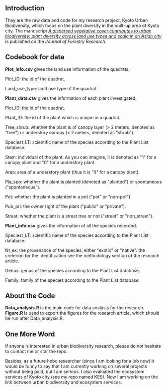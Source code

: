 ## Introduction 

They are the raw data and code for my research project, Kyoto Urban Biodiversity, which focus on the plant diversity in the built-up area of Kyoto city. 
The manuscript *[A dispersed vegetative cover contributes to urban biodiversity: plant diversity across land use types and scale in an Asian city](https://link.springer.com/article/10.1007/s11676-022-01482-5)* is published on the *Journal of Forestry Research*. 

## Codebook for data 

**Plot_info.csv** gives the land use information of the quadrats. 

Plot_ID: the id of the quadrat. 

Land_use_type: land use type of the quadrat. 

**Plant_data.csv** gives the information of each plant investigated. 

Plot_ID: the id of the quadrat. 

Plant_ID: the id of the plant which is unique in a quadrat. 

Tree_shrub: whether the plant is of canopy layer (> 2 meters, denoted as "tree") or understory canopy (< 2 meters, denoted as "shrub"). 

Speciest_LT: scientific name of the species according to the Plant List database. 

Stem: individual of the plant. As you can imagine, it is denoted as "1" for a canopy plant and "0" for a understory plant. 

Area: area of a understory plant (thus it is "0" for a canopy plant). 

Pla_spo: whether the plant is planted (denoted as "planted") or spontaneous ("spontaneous"). 

Pot: whether the plant is planted in a pot ("pot" or "non-pot"). 

Pub_pri: the owner right of the plant ("public" or "private"). 

Street: whether the plant is a street tree or not ("street" or "non_street"). 

**Plant_info.csv** gives the information of all the species recorded. 

Speciest_LT: scientific name of the species according to the Plant List database. 

Nt_ex: the provenance of the species, either "exotic" or "native". the creterion for the identification see the methodology section of the research article. 

Genus: genus of the species according to the Plant List database. 

Family: family of the species according to the Plant List database. 

## About the Code

**Data_analysis.R** is the main code for data analysis for the research. 
**Figure.R** is used to export the figures for the research article, which should be run after Data_analysis.R. 

## One More Word

If anyone is interested in urban biodiversity research, please do not hesitate to contact me or star the repo. 

Besides, as a future hobo researcher (since I am looking for a job now) it would be funny to say that I am currently working on several projects without being paid, but I am serious. 
I also evaluated the ecosystem services of Kyoto city (see my repo named KES). 
Now I am working on the link between urban biodiversity and ecosystem services. 
